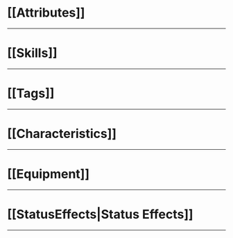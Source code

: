 # [[Attributes]]
---

# [[Skills]]
---

# [[Tags]]
---

# [[Characteristics]]
---

# [[Equipment]]
---

# [[StatusEffects|Status Effects]]
---
